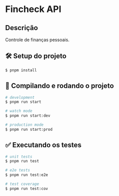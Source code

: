 # Fincheck API

## Descrição

Controle de finanças pessoais.

## 🛠️ Setup do projeto

```bash
$ pnpm install
```

## 🚀 Compilando e rodando o projeto

```bash
# development
$ pnpm run start

# watch mode
$ pnpm run start:dev

# production mode
$ pnpm run start:prod
```

## ✅ Executando os testes

```bash
# unit tests
$ pnpm run test

# e2e tests
$ pnpm run test:e2e

# test coverage
$ pnpm run test:cov
```
